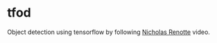 # tfod
Object detection using tensorflow by following [Nicholas Renotte](https://www.youtube.com/watch?v=yqkISICHH-U) video.
